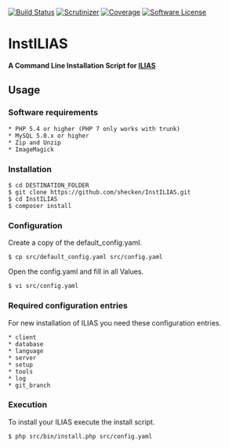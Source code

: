 [![Build Status](https://travis-ci.org/shecken/InstILIAS.svg?branch=master)](https://travis-ci.org/shecken/InstILIAS)
[![Scrutinizer](https://scrutinizer-ci.com/g/shecken/InstILIAS/badges/quality-score.png?b=master)](https://scrutinizer-ci.com/g/shecken/InstILIAS)
[![Coverage](https://scrutinizer-ci.com/g/shecken/InstILIAS/badges/coverage.png?b=master)](https://scrutinizer-ci.com/g/shecken/InstILIAS)
[![Software License](https://img.shields.io/aur/license/yaourt.svg?style=round-square)](LICENSE.md)

# InstILIAS
**A Command Line Installation Script for [ILIAS](https://github.com/ILIAS-eLearning/ILIAS)**

## Usage
### Software requirements
```
* PHP 5.4 or higher (PHP 7 only works with trunk)
* MySQL 5.0.x or higher
* Zip and Unzip
* ImageMagick
```
### Installation
```
$ cd DESTINATION_FOLDER
$ git clone https://github.com/shecken/InstILIAS.git
$ cd InstILIAS
$ composer install
```

### Configuration
Create a copy of the default_config.yaml.
```
$ cp src/default_config.yaml src/config.yaml
```
Open the config.yaml and fill in all Values.
```
$ vi src/config.yaml
```

### Required configuration entries
For new installation of ILIAS you need these configuration entries.
```
* client
* database
* language
* server
* setup
* tools
* log
* git_branch
```

### Execution
To install your ILIAS execute the install script.
```
$ php src/bin/install.php src/config.yaml
```